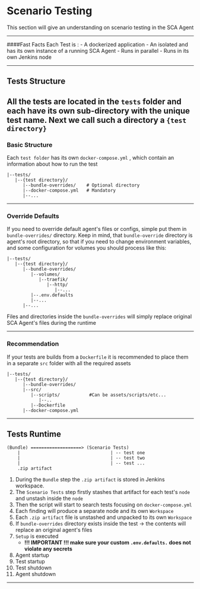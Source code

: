 # Scenario Testing

This section will give an understanding on scenario testing in the SCA Agent

---
####Fast Facts
    Each Test is :
    - A dockerized application
    - An isolated and has its own instance of a running SCA Agent
    - Runs in parallel
    - Runs in its own Jenkins node
___

## Tests Structure
All the tests are located in the `tests` folder and each have its own sub-directory with the **unique** test name.
Next we call such a directory a `{test directory}`
---
### Basic Structure
Each `test folder` has its own `docker-compose.yml` , which contain an information about how to run the test

```
|--tests/
   |--{test directory}/
      |--bundle-overrides/    # Optional directory
      |--docker-compose.yml   # Mandatory
      |--...
```

___
### Override Defaults
If you need to override default agent's files or configs, simple put them in `bundle-overrides/` directory.
Keep in mind, that `bundle-override` directory is agent's root directory, so that if you need to change environment 
variables, and some configuration for volumes you should process like this:
```
|--tests/
   |--{test directory}/
      |--bundle-overrides/
         |--volumes/
            |--traefik/
               |--http/
                  |--...
         |--.env.defaults
         |--...
      |--...
```

Files and directories inside the `bundle-overrides` will simply replace original SCA Agent's files during the runtime

___
### Recommendation

If your tests are builds from a `Dockerfile` it is recommended to place them in a separate `src` folder 
with all the required assets

```
|--tests/
   |--{test directory}/
      |--bundle-overrides/
      |--src/
         |--scripts/           #Can be assets/scripts/etc...
            |--..
         |--Dockerfile
      |--docker-compose.yml
```
___

## Tests Runtime

```
(Bundle) ===================> (Scenario Tests)
    |                                  | -- test one
    |                                  | -- test two
    |                                  | -- test ...
    .zip artifact
```

1. During the `Bundle` step the `.zip artifact` is stored in Jenkins workspace. 
1. The `Scenario Tests` step firstly stashes that artifact for each test's `node` and unstash inside the `node` 
1. Then the script will start to search tests focusing on `docker-compose.yml`
1. Each finding will produce a separate node and its own `Workspace`
1. Each `.zip artifact` file is unstashed and unpacked to its own `Workspace`
1. If `bundle-overrides` directory exists inside the test -> the contents will replace an original agent's files
1. `Setup` is executed
    - **!!! IMPORTANT !!! make sure your custom `.env.defaults.` does not violate any secrets**
1. Agent startup
1. Test startup 
1. Test shutdown
1. Agent shutdown
___